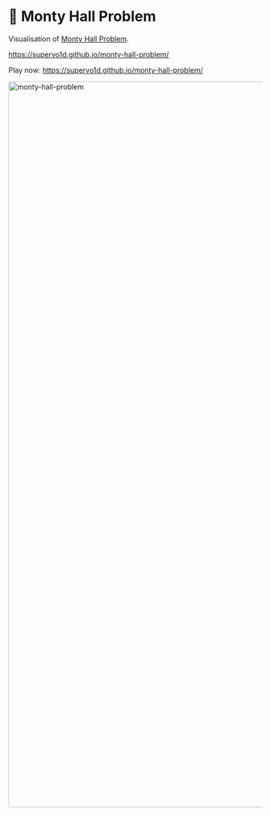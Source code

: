 # 🚪 Monty Hall Problem

Visualisation of [Monty Hall Problem](https://en.wikipedia.org/wiki/Monty_Hall_problem).

https://supervo1d.github.io/monty-hall-problem/

Play now:
https://supervo1d.github.io/monty-hall-problem/

<img width="1439" alt="monty-hall-problem" src="https://user-images.githubusercontent.com/39597338/236688748-e80bd28d-54fb-4b9c-ae27-12e3332fcd62.png">
